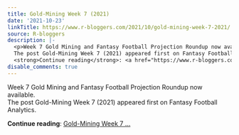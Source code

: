 ```yaml
---
title: Gold-Mining Week 7 (2021)
date: '2021-10-23'
linkTitle: https://www.r-bloggers.com/2021/10/gold-mining-week-7-2021/
source: R-bloggers
description: |-
  <p>Week 7 Gold Mining and Fantasy Football Projection Roundup now available.<br />
  The post Gold-Mining Week 7 (2021) appeared first on Fantasy Football Analytics.</p>
  <strong>Continue reading</strong>: <a href="https://www.r-bloggers.com/2021/10/gold-mining-week-7-2021/">Gold-Mining Week 7 ...
disable_comments: true
---
```

<p>Week 7 Gold Mining and Fantasy Football Projection Roundup now available.<br />
The post Gold-Mining Week 7 (2021) appeared first on Fantasy Football Analytics.</p>
<strong>Continue reading</strong>: <a href="https://www.r-bloggers.com/2021/10/gold-mining-week-7-2021/">Gold-Mining Week 7 ...
